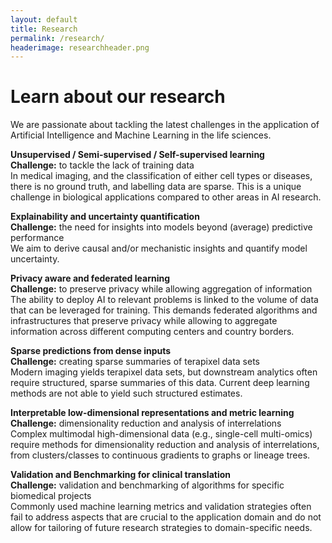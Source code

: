 ```yaml
---
layout: default
title: Research
permalink: /research/
headerimage: researchheader.png
---
```


**Learn about our research**
============================

We are passionate about tackling the latest challenges in the application of Artificial Intelligence and Machine Learning in the life sciences. 

**Unsupervised / Semi-supervised / Self-supervised learning**  
**Challenge:** to tackle the lack of training data  
In medical imaging, and the classification of either cell types or diseases, there is
no ground truth, and labelling data are sparse. This is a unique challenge in biological
applications compared to other areas in AI research.

**Explainability and uncertainty quantification**  
**Challenge:** the need for insights into models beyond (average) predictive performance  
We aim to derive causal and/or mechanistic insights and quantify model uncertainty.

**Privacy aware and federated learning**  
**Challenge:** to preserve privacy while allowing aggregation of information  
The ability to deploy AI to relevant problems is linked to the volume of data that can be
leveraged for training. This demands federated algorithms and infrastructures that preserve
privacy while allowing to aggregate information across different computing centers and
country borders.

**Sparse predictions from dense inputs**  
**Challenge:** creating sparse summaries of terapixel data sets  
Modern imaging yields terapixel data sets, but downstream analytics often require structured,
sparse summaries of this data. Current deep learning methods are not able to yield such
structured estimates.

**Interpretable low-dimensional representations and metric learning**  
**Challenge:** dimensionality reduction and analysis of interrelations  
Complex multimodal high-dimensional data (e.g., single-cell multi-omics) require methods for
dimensionality reduction and analysis of interrelations, from clusters/classes to continuous
gradients to graphs or lineage trees.

**Validation and Benchmarking for clinical translation**  
**Challenge:** validation and benchmarking of algorithms for specific biomedical projects  
Commonly used machine learning metrics and validation strategies often fail to address aspects
that are crucial to the application domain and do not allow for tailoring of future research
strategies to domain-specific needs.
